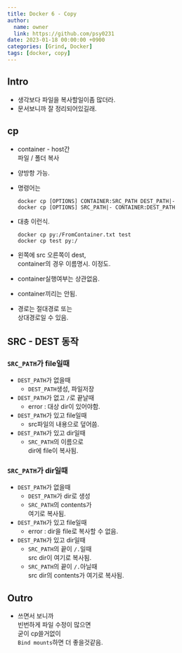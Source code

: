```yaml
---
title: Docker 6 - Copy
author:
  name: owner
  link: https://github.com/psy0231
date: 2023-01-18 00:00:00 +0900
categories: [Grind, Docker]
tags: [docker, copy]
---
```

## Intro

- 생각보다 파일을 복사할일이좀 많더라.
- 문서보니까 잘 정리되어있길래.

## cp

- container - host간  
파일 / 폴더 복사
- 양방항 가능.
- 명령어는
  
  ```docker
  docker cp [OPTIONS] CONTAINER:SRC_PATH DEST_PATH|-
  docker cp [OPTIONS] SRC_PATH|- CONTAINER:DEST_PATH
  ```
  
- 대충 이런식.
  
  ```docker
  docker cp py:/FromContainer.txt test
  docker cp test py:/
  ```
  
- 왼쪽에 src 오른쪽이 dest,  
container의 경우 이름명시. 이정도.
- container실행여부는 상관없음.
- container끼리는 안됨.
- 경로는 절대경로 또는  
상대경로일 수 있음.

## SRC - DEST 동작

### `SRC_PATH`가 file일때

- `DEST_PATH`가 없을때
  - `DEST_PATH`생성, 파일저장
- `DEST_PATH`가 없고 `/`로 끝날때
  - error : 대상 dir이 있어야함.
- `DEST_PATH`가 있고 file일때
  - src파일의 내용으로 덮어씀.
- `DEST_PATH`가 있고 dir일때
  - `SRC_PATH`의 이름으로  
  dir에 file이 복사됨.

### `SRC_PATH`가 dir일때

- `DEST_PATH`가 없을때
  - `DEST_PATH`가 dir로 생성
  - `SRC_PATH`의 contents가  
  여기로 복사됨.
- `DEST_PATH`가 있고 file일때
  - error : dir을 file로 복사할 수 없음.
- `DEST_PATH`가 있고 dir일때
  - `SRC_PATH`의 끝이 `/.`일때  
  src dir이 여기로 복사됨.
  - `SRC_PATH`의 끝이 `/.`아닐때  
  src dir의 contents가 여기로 복사됨.

## Outro

- 쓰면서 보니까  
빈번하게 파일 수정이 많으면  
굳이 cp쓸거없이  
`Bind mounts`하면 더 좋을것같음.  
